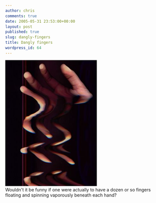 ```yaml
---
author: chris
comments: true
date: 2005-05-31 23:53:00+00:00
layout: post
published: true
slug: dangly-fingers
title: Dangly fingers
wordpress_id: 64
---
```


[![](/static/img/image_0011.jpg)](/static/img/image_0011.jpg)  
Wouldn't it be funny if one were actually to have a dozen or so fingers floating and spinning vaporously beneath each hand?

